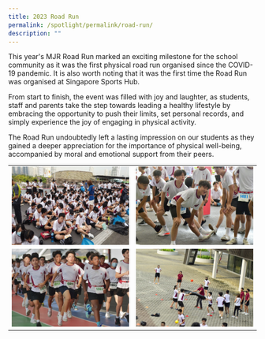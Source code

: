 ```yaml
---
title: 2023 Road Run
permalink: /spotlight/permalink/road-run/
description: ""
---
```

This year's MJR Road Run marked an exciting milestone for the school community as it was the first physical road run organised since the COVID-19 pandemic. It is also worth noting that it was the first time the Road Run was organised at Singapore Sports Hub.

From start to finish, the event was filled with joy and laughter, as students, staff and parents take the step towards leading a healthy lifestyle by embracing the opportunity to push their limits, set personal records, and simply experience the joy of engaging in physical activity.

The Road Run undoubtedly left a lasting impression on our students as they gained a deeper appreciation for the importance of physical well-being, accompanied by moral and emotional support from their peers.

|  |  |  
| -------- | ------ | 
| ![](/images/2023%20Road%20Run/roadrun1%20(4).JPG)     |  ![](/images/2023%20Road%20Run/roadrun1%20(3).JPG)     |   
|![](/images/2023%20Road%20Run/roadrun1%20(1).jpg) | ![](/images/2023%20Road%20Run/roadrun1%20(2).JPG)|

